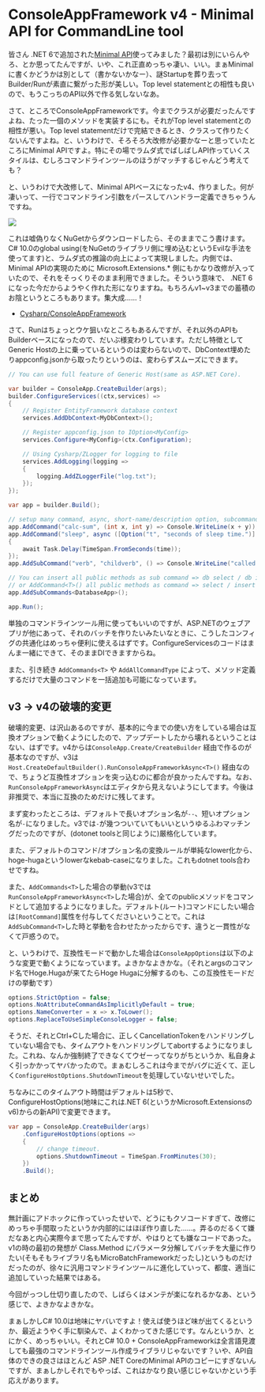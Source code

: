 # ConsoleAppFramework v4 - Minimal API for CommandLine tool

皆さん .NET 6で追加された[Minimal API](https://docs.microsoft.com/ja-jp/aspnet/core/fundamentals/minimal-apis)使ってみました？最初は別にいらんやろ、とか思ってたんですが、いや、これ正直めっちゃ凄い、いい。まぁMinimalに書くかどうかは別として（書かないかなー）、謎Startupを葬り去ってBuilder/Runが素直に繋がった形が美しい。Top level statementとの相性も良いので、もうこっちのAPI以外で作る気しないなあ。

さて、ところでConsoleAppFrameworkです。今までクラスが必要だったんですよね、たった一個のメソッドを実装するにも。それがTop level statementとの相性が悪い。Top level statementだけで完結できるとき、クラスって作りたくないんですよね。と、いうわけで、そろそろ大改修が必要かなーと思っていたところにMinimal APIですよ。特にその場でラムダ式でばしばしAPI作っていくスタイルは、むしろコマンドラインツールのほうがマッチするじゃんどう考えても？

と、いうわけで大改修して、Minimal APIベースになったv4、作りました。何が凄いって、一行でコマンドライン引数をパースしてハンドラー定義できちゃうんですね。

![](https://user-images.githubusercontent.com/46207/147662718-f7756523-67a9-4295-b090-3cfc94203017.png)

これは嘘偽りなくNuGetからダウンロードしたら、そのままでこう書けます。C# 10.0のglobal using(をNuGetのライブラリ側に埋め込むというEvilな手法を使ってます)と、ラムダ式の推論の向上によって実現しました。内側では、Minimal APIの実現のために Microsoft.Extensions.* 側にもかなり改修が入っていたので、それをそっくりそのまま利用できました。そういう意味で、 .NET 6になった今だからようやく作れた形になりますね。もちろんv1~v3までの蓄積のお陰というところもあります。集大成……！

* [Cysharp/ConsoleAppFramework](https://github.com/Cysharp/ConsoleAppFramework/)

さて、Runはちょっとウケ狙いなところもあるんですが、それ以外のAPIもBuilderベースになったので、だいぶ様変わりしています。ただし特徴としてGeneric Hostの上に乗っているというのは変わらないので、DbContext埋めたりappconfig.jsonから取ったりというのは、変わらずスムーズにできます。

```csharp
// You can use full feature of Generic Host(same as ASP.NET Core).

var builder = ConsoleApp.CreateBuilder(args);
builder.ConfigureServices((ctx,services) =>
{
    // Register EntityFramework database context
    services.AddDbContext<MyDbContext>();

    // Register appconfig.json to IOption<MyConfig>
    services.Configure<MyConfig>(ctx.Configuration);

    // Using Cysharp/ZLogger for logging to file
    services.AddLogging(logging =>
    {
        logging.AddZLoggerFile("log.txt");
    });
});

var app = builder.Build();

// setup many command, async, short-name/description option, subcommand, DI
app.AddCommand("calc-sum", (int x, int y) => Console.WriteLine(x + y));
app.AddCommand("sleep", async ([Option("t", "seconds of sleep time.")] int time) =>
{
    await Task.Delay(TimeSpan.FromSeconds(time));
});
app.AddSubCommand("verb", "childverb", () => Console.WriteLine("called via 'verb childverb'"));

// You can insert all public methods as sub command => db select / db insert
// or AddCommand<T>() all public methods as command => select / insert
app.AddSubCommands<DatabaseApp>();

app.Run();
```

単独のコマンドラインツール用に使ってもいいのですが、ASP.NETのウェブアプリが他にあって、それのバッチを作りたいみたいなときに、こうしたコンフィグの共通化はめっちゃ便利に使えるはずです。ConfigureServicesのコードはまんま一緒にできて、そのままDIできますからね。

また、引き続き `AddCommands<T>` や `AddAllCommandType` によって、メソッド定義するだけで大量のコマンドを一括追加も可能になっています。

v3 -> v4の破壊的変更
---
破壊的変更、は沢山あるのですが、基本的に今までの使い方をしている場合は互換オプションで動くようにしたので、アップデートしたから壊れるということはない、はずです。v4からは`ConsoleApp.Create/CreateBuilder` 経由で作るのが基本なのですが、v3は `Host.CreateDefaultBuilder().RunConsoleAppFrameworkAsync<T>()` 経由なので、ちょうど互換性オプションを突っ込むのに都合が良かったんですね。なお、`RunConsoleAppFrameworkAsync`はエディタから見えないようにしてます。今後は非推奨で、本当に互換のためだけに残してます。

まず変わったところは、デフォルトで長いオプション名が`--`、短いオプション名が`-`になりました。v3では`-`が幾つついていてもいいというゆるふわマッチングだったのですが、(dotonet toolsと同じように)厳格化しています。

また、デフォルトのコマンド/オプション名の変換ルールが単純なlower化から、hoge-hugaというlowerなkebab-caseになりました。これもdotnet tools合わせですね。

また、`AddCommands<T>`した場合の挙動(v3では`RunConsoleAppFrameworkAsync<T>`した場合)が、全てのpublicメソッドをコマンドとして追加するようになりました。デフォルト(ルート)コマンドにしたい場合は`[RootCommand]`属性を付与してくださいということで。これは`AddSubCommand<T>`した時と挙動を合わせたかったからです、違うと一貫性がなくて戸惑うので。

と、いうわけで、互換性モードで動かした場合は`ConsoleAppOptions`は以下のような変更で動くようになっています。よきかなよきかな。（それとargsのコマンド名でHoge.Hugaが来てたらHoge Hugaに分解するのも、この互換性モードだけの挙動です）

```csharp
options.StrictOption = false;
options.NoAttributeCommandAsImplicitlyDefault = true;
options.NameConverter = x => x.ToLower();
options.ReplaceToUseSimpleConsoleLogger = false;
```

そうだ、それとCtrl+Cした場合に、正しくCancellationTokenをハンドリングしていない場合でも、タイムアウトをハンドリングしてabortするようになりました。これね、なんか強制終了できなくてウゼーってなりがちというか、私自身よく引っかかってヤバかったので。まぁむしろこれは今までがバグに近くて、正しく`ConfigureHostOptions.ShutdownTimeout`を処理していないせいでした。

ちなみにこのタイムアウト時間はデフォルトは5秒で、ConfigureHostOptions(地味にこれは.NET 6(というかMicrosoft.Extensionsのv6)からの新API)で変更できます。

```csharp
var app = ConsoleApp.CreateBuilder(args)
    .ConfigureHostOptions(options =>
    {
        // change timeout.
        options.ShutdownTimeout = TimeSpan.FromMinutes(30);
    })
    .Build();
```

まとめ
---
無計画にアドホックに作っていったせいで、どうにもクソコードすぎて、改修にめっちゃ手間取ったというか内部的にはほぼ作り直した……。弄るのだるくて嫌だなあと内心実際今まで思ってたんですが、やはりとても嫌なコードであった。v1の時の最初の発想が Class.Method にパラメータ分解してバッチを大量に作りたい(そもそもライブラリ名もMicroBatchFrameworkだったし)というものだけだったのが、徐々に汎用コマンドラインツールに進化していって、都度、適当に追加していった結果ではある。

今回がっつし仕切り直したので、しばらくはメンテが楽になれるかなあ、という感じで、よきかなよきかな。

まぁしかしC# 10.0は地味にヤバいですよ！使えば使うほど味が出てくるというか、最近ようやく手に馴染んで、よくわかってきた感じです。なんというか、とにかく、めっちゃいい。それとC# 10.0 + ConsoleAppFrameworkは全言語見渡しても最強のコマンドラインツール作成ライブラリじゃないです？いや、API自体のできの良さはほとんど ASP .NET CoreのMinimal APIのコピーにすぎないんですが、まぁしかしそれでもやっぱ、これはかなり良い感じじゃないかという手応えがあります。